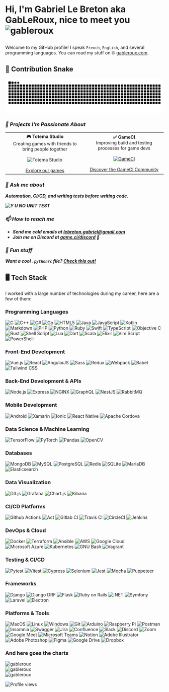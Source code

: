 <!--START_SECTION:TITLE-->
# <p align = left>Hi, I'm Gabriel Le Breton aka GabLeRoux, nice to meet you&ensp;<img src="https://media.giphy.com/media/hvRJCLFzcasrR4ia7z/giphy.gif" alt= "gableroux" width="35"></p>
<!--END_SECTION:TITLE-->

Welcome to my GitHub profile! I speak `French`, `English`, and several programming languages. You can read my stuff on 🌐 [gableroux.com](https://www.gableroux.com/).

## 🐍 Contribution Snake
<div align="left">
  <picture>
    <source media="(prefers-color-scheme: dark)" srcset="https://raw.githubusercontent.com/gableroux/gableroux/refs/heads/output/github-contribution-grid-snake-dark.svg" />
    <source media="(prefers-color-scheme: light)" srcset="https://raw.githubusercontent.com/gableroux/gableroux/refs/heads/output/github-contribution-grid-snake.svg" />
    <img alt="github-snake" src="https://raw.githubusercontent.com/gableroux/gableroux/refs/heads/output/github-contribution-grid-snake.svg" />
  </picture>
</div>

<!--START_SECTION:WORK-->
### ***<p align = left>🔭 Projects I'm Passionate About </p>***

<table>
  <tr>
    <td align="center" width="50%">
      <strong>🎮 Totema Studio</strong><br>
      Creating games with friends to bring people together<br><br>
      <img src="https://avatars.githubusercontent.com/u/11981771?s=250&v=4" alt="Totema Studio" width="80"><br><br>
      <a href="https://totemastudio.com/">Explore our games</a>
    </td>
    <td align="center" width="50%">
      <strong>✅ GameCI</strong><br>
      Improving build and testing processes for game devs<br><br>
      <a href="https://game.ci/">
        <img src="https://s.gravatar.com/avatar/50c8f69688b341095cae3755bc0720b2?s=250&v=4" alt="GameCI" width="80">
      </a><br><br>
      <a href="https://game.ci/">Discover the GameCI Community</a>
    </td>
  </tr>
</table>

### ***<p align = left>💬 Ask me about </p>***
***<p align = left></p>***
***<p align = left>Automation, CI/CD, and writing tests before writing code.</p>***
***<p align = left></p>***
***<p align = left>![Y U NO UNIT TEST](http://i.imgur.com/vkyufhy.png)</p>***
***<p align = left></p>***
### ***<p align = left>📫 How to reach me </p>***
***<ul>***
***<li>Send me cold emails at [lebreton.gabriel@gmail.com](mailto:lebreton.gabriel@gmail.com)</li>***
***<li>Join me on Discord at [game.ci/discord](https://game.ci/discord) 🤘</li>***
***</ul>***
### ***<p align = left>🐍 Fun stuff </p>***
***<p align = left></p>***
***<p align = left>Want a cool `.pythonrc` file? [Check this out!](https://gableroux.com/python/2016/01/20/python-interpreter-autocomplete/)</p>***
***<p align = left></p>***
<!--END_SECTION:WORK-->

## <p align = left> 🖥️ 	Tech Stack </p>

I worked with a large number of technologies during my career, here are a few of them:

### **Programming Languages**
![C](https://img.shields.io/badge/c-%23555555.svg?style=flat&logo=c&logoColor=white)
![C++](https://img.shields.io/badge/c++-%23f34b7d.svg?style=flat&logo=cplusplus&logoColor=white)
![C#](https://img.shields.io/badge/c%23-%23178600.svg?style=flat&logo=c-sharp&logoColor=white)
![Go](https://img.shields.io/badge/go-%2300ADD8.svg?style=flat&logo=go&logoColor=white)
![HTML5](https://img.shields.io/badge/html5-%23e34c26.svg?style=flat&logo=html5&logoColor=white)
![Java](https://img.shields.io/badge/java-%23b07219.svg?style=flat&logo=java&logoColor=white)
![JavaScript](https://img.shields.io/badge/javascript-%23f1e05a.svg?style=flat&logo=javascript&logoColor=white)
![Kotlin](https://img.shields.io/badge/kotlin-%23A97BFF.svg?style=flat&logo=kotlin&logoColor=white)
![Markdown](https://img.shields.io/badge/markdown-%23083fa1.svg?style=flat&logo=markdown&logoColor=white)
![PHP](https://img.shields.io/badge/php-%234F5D95.svg?style=flat&logo=php&logoColor=white)
![Python](https://img.shields.io/badge/python-%233572A5.svg?style=flat&logo=python&logoColor=white)
![Ruby](https://img.shields.io/badge/ruby-%23701516.svg?style=flat&logo=ruby&logoColor=white)
![Swift](https://img.shields.io/badge/swift-%23F05138.svg?style=flat&logo=swift&logoColor=white)
![TypeScript](https://img.shields.io/badge/typescript-%233178c6.svg?style=flat&logo=typescript&logoColor=white)
![Objective C](https://img.shields.io/badge/objective%20c-%23438eff.svg?style=flat&logo=objective%20c&logoColor=white)
![Rust](https://img.shields.io/badge/rust-%23dea584.svg?style=flat&logo=rust&logoColor=white)
![Shell Script](https://img.shields.io/badge/shell_script-%23121011.svg?style=flat&logo=gnu-bash&logoColor=white)
![Lua](https://img.shields.io/badge/lua-%232C2D72.svg?style=flat&logo=lua&logoColor=white)
![Dart](https://img.shields.io/badge/dart-%230175C2.svg?style=flat&logo=dart&logoColor=white)
![Scala](https://img.shields.io/badge/scala-%23DC322F.svg?style=flat&logo=scala&logoColor=white)
![Elixir](https://img.shields.io/badge/elixir-%234B275F.svg?style=flat&logo=elixir&logoColor=white)
![Vim Script](https://img.shields.io/badge/vim_script-%23019733.svg?style=flat&logo=vim&logoColor=white)
![PowerShell](https://img.shields.io/badge/powershell-%235391FE.svg?style=flat&logo=powershell&logoColor=white)

### **Front-End Development**
![Vue.js](https://img.shields.io/badge/vue.js-%2341b883.svg?style=flat&logo=vue.js&logoColor=white)
![React](https://img.shields.io/badge/react-%2361dbfb.svg?style=flat&logo=react&logoColor=white)
![AngularJS](https://img.shields.io/badge/angularjs-%23b52e31.svg?style=flat&logo=angularjs&logoColor=white)
![Sass](https://img.shields.io/badge/sass-%23a53b70.svg?style=flat&logo=sass&logoColor=white)
![Redux](https://img.shields.io/badge/redux-%236b12c4.svg?style=flat&logo=redux&logoColor=white)
![Webpack](https://img.shields.io/badge/webpack-%231c78c0.svg?style=flat&logo=webpack&logoColor=white)
![Babel](https://img.shields.io/badge/babel-%23d1c711.svg?style=flat&logo=babel&logoColor=white)
![Tailwind CSS](https://img.shields.io/badge/tailwindcss-%233fb3e0.svg?style=flat&logo=tailwindcss&logoColor=white)

### **Back-End Development & APIs**
![Node.js](https://img.shields.io/badge/node.js-%233c873a.svg?style=flat&logo=node.js&logoColor=white)
![Express](https://img.shields.io/badge/express-%23626361.svg?style=flat&logo=express&logoColor=white)
![NGINX](https://img.shields.io/badge/nginx-%23009639.svg?style=flat&logo=nginx&logoColor=white)
![GraphQL](https://img.shields.io/badge/graphql-%23e10098.svg?style=flat&logo=graphql&logoColor=white)
![NestJS](https://img.shields.io/badge/nestjs-%23ed1354.svg?style=flat&logo=nestjs&logoColor=white)
![RabbitMQ](https://img.shields.io/badge/rabbitmq-%23ff7221.svg?style=flat&logo=rabbitmq&logoColor=white)

### **Mobile Development**
![Android](https://img.shields.io/badge/android-%2332DE84.svg?style=flat&logo=android&logoColor=white)
![Xamarin](https://img.shields.io/badge/xamarin-%23378fdb.svg?style=flat&logo=xamarin&logoColor=white)
![Ionic](https://img.shields.io/badge/ionic-%23498aff.svg?style=flat&logo=ionic&logoColor=white)
![React Native](https://img.shields.io/badge/react%20native-%2361dbfb.svg?style=flat&logo=react%20native&logoColor=white)
![Apache Cordova](https://img.shields.io/badge/apache%20cordova-%23505052.svg?style=flat&logo=apache%20cordova&logoColor=white)

### **Data Science & Machine Learning**
![TensorFlow](https://img.shields.io/badge/tensorflow-%23FFA800.svg?style=flat&logo=tensorflow&logoColor=white)
![PyTorch](https://img.shields.io/badge/pytorch-%23e04410.svg?style=flat&logo=pytorch&logoColor=white)
![Pandas](https://img.shields.io/badge/pandas-%230b0638.svg?style=flat&logo=pandas&logoColor=white)
![OpenCV](https://img.shields.io/badge/opencv-%233bbd2d.svg?style=flat&logo=opencv&logoColor=white)

### **Databases**
![MongoDB](https://img.shields.io/badge/mongodb-%234db33d.svg?style=flat&logo=mongodb&logoColor=white)
![MySQL](https://img.shields.io/badge/mysql-%2300758f.svg?style=flat&logo=mysql&logoColor=white)
![PostgreSQL](https://img.shields.io/badge/postgresql-%230064a5.svg?style=flat&logo=postgresql&logoColor=white)
![Redis](https://img.shields.io/badge/redis-%237a0c00.svg?style=flat&logo=redis&logoColor=white)
![SQLite](https://img.shields.io/badge/sqlite-%233867d6.svg?style=flat&logo=sqlite&logoColor=white)
![MariaDB](https://img.shields.io/badge/mariadb-%231d2845.svg?style=flat&logo=mariadb&logoColor=white)
![Elasticsearch](https://img.shields.io/badge/elasticsearch-%232f9e76.svg?style=flat&logo=elasticsearch&logoColor=white)

### **Data Visualization**
![D3.js](https://img.shields.io/badge/d3.js-%23e37430.svg?style=flat&logo=d3.js&logoColor=white)
![Grafana](https://img.shields.io/badge/grafana-%23f58822.svg?style=flat&logo=grafana&logoColor=white)
![Chart.js](https://img.shields.io/badge/chart.js-%23e85858.svg?style=flat&logo=chart.js&logoColor=white)
![Kibana](https://img.shields.io/badge/kibana-%23cc2bb4.svg?style=flat&logo=kibana&logoColor=white)

### CI/CD Platforms
![Github Actions](https://img.shields.io/badge/github%20actions-%232671E5.svg?style=flat&logo=github%20actions&logoColor=white)
![Act](https://img.shields.io/badge/act-%23000000.svg?style=flat&logo=github%20actions&logoColor=white)
![Gitlab CI](https://img.shields.io/badge/gitlab%20ci-%23FCA121.svg?style=flat&logo=gitlab&logoColor=white)
![Travis CI](https://img.shields.io/badge/travisci-%23802121.svg?style=flat&logo=travisci&logoColor=white)
![CircleCI](https://img.shields.io/badge/circleci-%233a3c42.svg?style=flat&logo=circleci&logoColor=white)
![Jenkins](https://img.shields.io/badge/jenkins-%232C5263.svg?style=flat&logo=jenkins&logoColor=white)

### **DevOps & Cloud**
![Docker](https://img.shields.io/badge/docker-%23384d54.svg?style=flat&logo=docker&logoColor=white)
![Terraform](https://img.shields.io/badge/terraform-%235835CC.svg?style=flat&logo=terraform&logoColor=white)
![Ansible](https://img.shields.io/badge/ansible-%23226154.svg?style=flat&logo=ansible&logoColor=white)
![AWS](https://img.shields.io/badge/amazon%20aws-%23FF9900.svg?style=flat&logo=amazon%20aws&logoColor=white)
![Google Cloud](https://img.shields.io/badge/google%20cloud-%230F9D58.svg?style=flat&logo=google%20cloud&logoColor=white)
![Microsoft Azure](https://img.shields.io/badge/microsoft%20azure-%23007FFF.svg?style=flat&logo=microsoft%20azure&logoColor=white)
![Kubernetes](https://img.shields.io/badge/kubernetes-%23123786.svg?style=flat&logo=kubernetes&logoColor=white)
![GNU Bash](https://img.shields.io/badge/gnu%20bash-%232b2a36.svg?style=flat&logo=gnu%20bash&logoColor=white)
![Vagrant](https://img.shields.io/badge/vagrant-%232a44b8.svg?style=flat&logo=vagrant&logoColor=white)

### **Testing & CI/CD**
![Pytest](https://img.shields.io/badge/pytest-%234A6C9B.svg?style=flat&logo=pytest&logoColor=white)
![Vitest](https://img.shields.io/badge/vitest-%23FFC800.svg?style=flat&logo=vitest&logoColor=white)
![Cypress](https://img.shields.io/badge/cypress-%23454545.svg?style=flat&logo=cypress&logoColor=white)
![Selenium](https://img.shields.io/badge/selenium-%2323a30a.svg?style=flat&logo=selenium&logoColor=white)
![Jest](https://img.shields.io/badge/jest-%236b345a.svg?style=flat&logo=jest&logoColor=white)
![Mocha](https://img.shields.io/badge/mocha-%23967969.svg?style=flat&logo=mocha&logoColor=white)
![Puppeteer](https://img.shields.io/badge/puppeteer-%2318a367.svg?style=flat&logo=puppeteer&logoColor=white)

### **Frameworks**
![Django](https://img.shields.io/badge/django-%23092e20.svg?style=flat&logo=django&logoColor=white)
![Django DRF](https://img.shields.io/badge/django%20drf-%23092e20.svg?style=flat&logo=django&logoColor=white)
![Flask](https://img.shields.io/badge/flask-%23444444.svg?style=flat&logo=flask&logoColor=white)
![Ruby on Rails](https://img.shields.io/badge/ruby%20on%20rails-%23CC0000.svg?style=flat&logo=ruby-on-rails&logoColor=white)
![.NET](https://img.shields.io/badge/.net-%23945db7.svg?style=flat&logo=.net&logoColor=white)
![Symfony](https://img.shields.io/badge/symfony-%23232324.svg?style=flat&logo=symfony&logoColor=white)
![Laravel](https://img.shields.io/badge/laravel-%23fb503b.svg?style=flat&logo=laravel&logoColor=white)
![Electron](https://img.shields.io/badge/electron-%23011c3d.svg?style=flat&logo=electron&logoColor=white)

### **Platforms & Tools**
![MacOS](https://img.shields.io/badge/macos-%23999999.svg?style=flat&logo=apple&logoColor=white)
![Linux](https://img.shields.io/badge/linux-%23ffcc33.svg?style=flat&logo=linux&logoColor=white)
![Windows](https://img.shields.io/badge/windows-%230078D6.svg?style=flat&logo=windows&logoColor=white)
![Git](https://img.shields.io/badge/git-%23f1502f.svg?style=flat&logo=git&logoColor=white)
![Arduino](https://img.shields.io/badge/arduino-%2300979C.svg?style=flat&logo=arduino&logoColor=white)
![Raspberry Pi](https://img.shields.io/badge/raspberrypi-%23c7053d.svg?style=flat&logo=raspberrypi&logoColor=white)
![Postman](https://img.shields.io/badge/postman-%23ef5b25.svg?style=flat&logo=postman&logoColor=white)
![Insomnia](https://img.shields.io/badge/insomnia-%5849BE.svg?style=flat&logo=insomnia&logoColor=white)
![Swagger](https://img.shields.io/badge/swagger-%2385EA2D.svg?style=flat&logo=swagger&logoColor=white)
![Jira](https://img.shields.io/badge/jira-%230052CC.svg?style=flat&logo=jira&logoColor=white)
![Confluence](https://img.shields.io/badge/confluence-%23172BF4.svg?style=flat&logo=confluence&logoColor=white)
![Slack](https://img.shields.io/badge/slack-%234A154B.svg?style=flat&logo=slack&logoColor=white)
![Discord](https://img.shields.io/badge/discord-%237289DA.svg?style=flat&logo=discord&logoColor=white)
![Zoom](https://img.shields.io/badge/zoom-%232D8CFF.svg?style=flat&logo=zoom&logoColor=white)
![Google Meet](https://img.shields.io/badge/google%20meet-%234285F4.svg?style=flat&logo=google%20meet&logoColor=white)
![Microsoft Teams](https://img.shields.io/badge/microsoft%20teams-%236264A7.svg?style=flat&logo=microsoft%20teams&logoColor=white)
![Notion](https://img.shields.io/badge/notion-%23ffffff.svg?style=flat&logo=notion&logoColor=black)
![Adobe Illustrator](https://img.shields.io/badge/adobe%20illustrator-%23bfb034.svg?style=flat&logo=adobe%20illustrator&logoColor=white)
![Adobe Photoshop](https://img.shields.io/badge/adobe%20photoshop-%2318152E.svg?style=flat&logo=adobe%20photoshop&logoColor=white)
![Figma](https://img.shields.io/badge/figma-%2300d47b.svg?style=flat&logo=figma&logoColor=white)
![Google Drive](https://img.shields.io/badge/google%20drive-%233AA8F2.svg?style=flat&logo=google%20drive&logoColor=white)
![Dropbox](https://img.shields.io/badge/dropbox-%230085FF.svg?style=flat&logo=dropbox&logoColor=white)

<!--END_SECTION:SKILL-->

### And here goes the charts

<!--START_SECTION:README-STATS-->
<div align = "left">
    <img src = "https://github-readme-stats.vercel.app/api?username=gableroux&show_icons=true&theme=default&hide_border=false&include_all_commits=true&count_private=true" alt = "gableroux"/> 
</div>
<!--END_SECTION:README-STATS-->

<!--START_SECTION:README-STATS-LANGUAGES-->
<div align = "left">
    <img src = "https://github-readme-stats.vercel.app/api/top-langs/?username=gableroux&langs_count=8&layout=compact&theme=default&hide_border=false" alt = "gableroux"/> 
</div>
<!--END_SECTION:README-STATS-LANGUAGES-->

<!--START_SECTION:STREAK-STATS-->
<div align = "left">
    <img src = "https://streak-stats.demolab.com/?user=gableroux&theme=default&hide_border=false" alt = "gableroux"/> 
</div>
<!--END_SECTION:STREAK-STATS-->

![Profile views](https://komarev.com/ghpvc/?username=gableroux&abbreviated=true)
